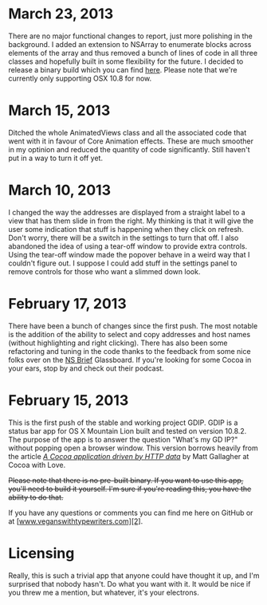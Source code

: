 March 23, 2013
==============

There are no major functional changes to report, just more polishing in the background. I added an extension to NSArray to enumerate blocks across elements of the array and thus removed a bunch of lines of code in all three classes and hopefully built in some flexibility for the future. I decided to release a binary build which you can find [here][4]. Please note that we're currently only supporting OSX 10.8 for now. 

March 15, 2013
==============

Ditched the whole AnimatedViews class and all the associated code that went with it in favour of Core Animation effects. These are much smoother in my optinion and reduced the quantity of code significantly. Still haven't put in a way to turn it off yet. 

March 10, 2013
==============

I changed the way the addresses are displayed from a straight label to a view that has them slide in from the right. My thinking is that it will give the user some indication that stuff is happening when they click on refresh. Don't worry, there will be a switch in the settings to turn that off. I also abandoned the idea of using a tear-off window to provide extra controls. Using the tear-off window made the popover behave in a weird way that I couldn't figure out. I suppose I could add stuff in the settings panel to remove controls for those who want a slimmed down look. 

February 17, 2013
=================

There have been a bunch of changes since the first push. The most notable is the addition of the ability to select and copy addresses and host names (without highlighting and right clicking). There has also been some refactoring and tuning in the code thanks to the feedback from some nice folks over on the [NS Brief][3] Glassboard. If you're looking for some Cocoa in your ears, stop by and check out their podcast.

February 15, 2013
=================

This is the first push of the stable and working project GDIP. GDIP is a status bar app for OS X Mountain Lion built and tested on version 10.8.2. The purpose of the app is to answer the question "What's my GD IP?" without popping open a browser window. This version borrows heavily from the article *[A Cocoa application driven by HTTP data][1]* by Matt Gallagher at Cocoa with Love. 

<strike>Please note that there is no pre-built binary. If you want to use this app, you'll need to build it yourself. I'm sure if you're reading this, you have the ability to do that.</strike>

If you have any questions or comments you can find me here on GitHub or at [www.veganswithtypewriters.com][2]. 


Licensing
=========

Really, this is such a trivial app that anyone could have thought it up, and I'm surprised that nobody hasn't. Do what you want with it. It would be nice if you threw me a mention, but whatever, it's your electrons.



[1]: http://www.cocoawithlove.com/2008/09/cocoa-application-driven-by-http-data.html (Cocoa with Love: A Cocoa application driven by HTTP data)
[2]: http://veganswithtypewriters.com/ (Vegans With Typewriters)
[3]: http://nsbrief.com/ (NSBrief)
[4]: http://veganswithtypewriters.com/gdip (GDIP — Vegans With Typewriters)